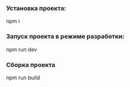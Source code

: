 ### Установка проекта:
npm i

### Запуск проекта в режиме разработки:
npm run dev

### Сборка проекта
npm run build